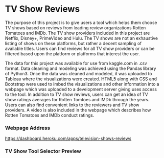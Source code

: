 # TV Show Reviews
The purpose of this project is to give users a tool which helps them choose TV shows based on reviews from leading review organizations Rotten Tomatoes and IMDb. The TV show providers included in this project are Netflix, Disney+, PrimeVideo and Hulu.  The TV shows are not an exhaustive listing of shows on these platforms, but rather a decent sampling of available titles. Users can find reviews for all TV show providers or can be filtered based upon the platform or platforms that interest the user.

The data for this project was available for use from kaggle.com in .csv format.  Data cleaning and modeling was achieved using the Pandas library of Python3. Once the data was cleaned and modeled, it was uploaded to Tableau where the visualizations were created.  HTML5 along with CSS and Bootstrap were used to imbed the visualizations and other information into a webpage which was uploaded to a development server giving uses access to the tool. In addition to TV show reviews, users can get an idea of TV show ratings averages for Rotten Tomtoes and IMDb through the years.  Users can also find convenient links to the reviewers and TV show providers. A video is also included in the webpage which describes how Rotten Tomatoes and IMDb conduct ratings.

### Webpage Address
https://dashboard.heroku.com/apps/television-shows-reviews

### TV Show Tool Selector Preview
